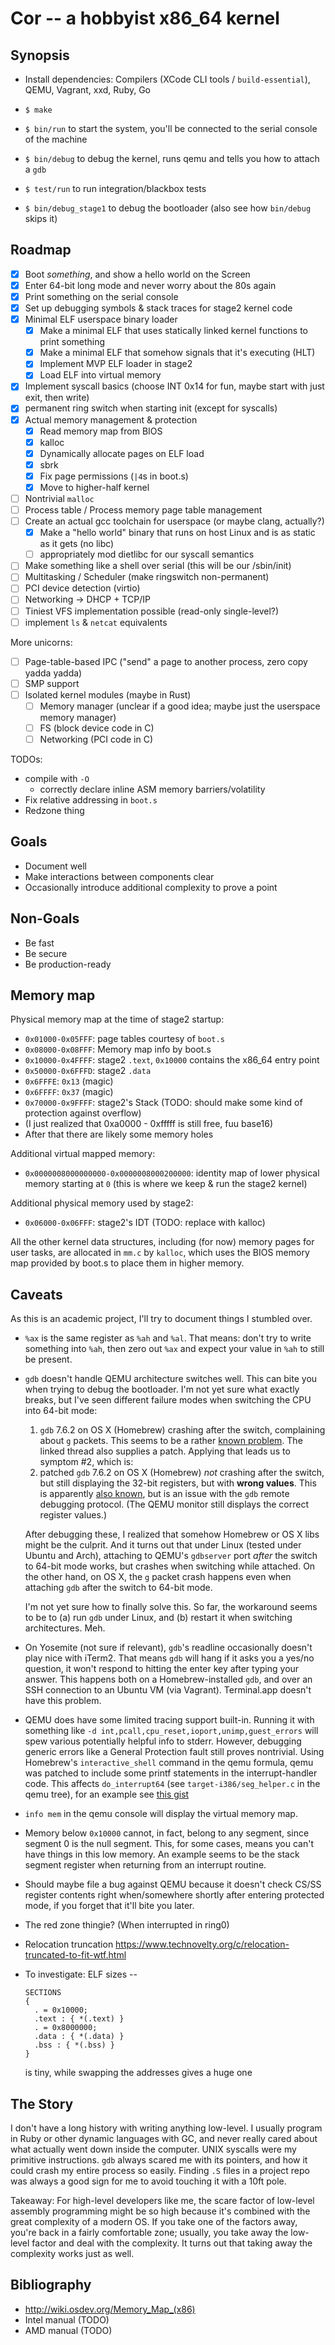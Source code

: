 Cor -- a hobbyist x86_64 kernel
==============================

Synopsis
--------
- Install dependencies: Compilers (XCode CLI tools / `build-essential`), QEMU, Vagrant, xxd, Ruby, Go
- `$ make`
- `$ bin/run` to start the system, you'll be connected to the serial console of the machine
- `$ bin/debug` to debug the kernel, runs qemu and tells you how to attach a `gdb`
- `$ test/run` to run integration/blackbox tests

- `$ bin/debug_stage1` to debug the bootloader (also see how `bin/debug` skips it)

Roadmap
-------
- [x] Boot *something*, and show a hello world on the Screen
- [x] Enter 64-bit long mode and never worry about the 80s again
- [x] Print something on the serial console
- [x] Set up debugging symbols & stack traces for stage2 kernel code
- [x] Minimal ELF userspace binary loader
  - [x] Make a minimal ELF that uses statically linked kernel functions to print something
  - [x] Make a minimal ELF that somehow signals that it's executing (HLT)
  - [x] Implement MVP ELF loader in stage2
  - [x] Load ELF into virtual memory
- [x] Implement syscall basics (choose INT 0x14 for fun, maybe start with just exit, then write)
- [x] permanent ring switch when starting init (except for syscalls)
- [x] Actual memory management & protection
  - [x] Read memory map from BIOS
  - [x] kalloc
  - [x] Dynamically allocate pages on ELF load
  - [x] sbrk
  - [x] Fix page permissions (`|4`s in boot.s)
  - [x] Move to higher-half kernel
- [ ] Nontrivial `malloc`
- [ ] Process table / Process memory page table management
- [ ] Create an actual gcc toolchain for userspace (or maybe clang, actually?)
  - [x] Make a "hello world" binary that runs on host Linux and is as static as it gets (no libc)
  - [ ] appropriately mod dietlibc for our syscall semantics
- [ ] Make something like a shell over serial (this will be our /sbin/init)
- [ ] Multitasking / Scheduler (make ringswitch non-permanent)
- [ ] PCI device detection (virtio)
- [ ] Networking -> DHCP + TCP/IP
- [ ] Tiniest VFS implementation possible (read-only single-level?)
- [ ] implement `ls` & `netcat` equivalents

More unicorns:

- [ ] Page-table-based IPC ("send" a page to another process, zero copy yadda yadda)
- [ ] SMP support
- [ ] Isolated kernel modules (maybe in Rust)
  - [ ] Memory manager (unclear if a good idea; maybe just the userspace memory manager)
  - [ ] FS (block device code in C)
  - [ ] Networking (PCI code in C)

TODOs:

- compile with `-O`
  - correctly declare inline ASM memory barriers/volatility
- Fix relative addressing in `boot.s`
- Redzone thing


Goals
-----
- Document well
- Make interactions between components clear
- Occasionally introduce additional complexity to prove a point

Non-Goals
---------
- Be fast
- Be secure
- Be production-ready

Memory map
----------
Physical memory map at the time of stage2 startup:

- `0x01000-0x05FFF`: page tables courtesy of `boot.s`
- `0x08000-0x08FFF`: Memory map info by boot.s
- `0x10000-0x4FFFF`: stage2 `.text`, `0x10000` contains the x86_64 entry point
- `0x50000-0x6FFFD`: stage2 `.data`
- `0x6FFFE`: `0x13` (magic)
- `0x6FFFF`: `0x37` (magic)
- `0x70000-0x9FFFF`: stage2's Stack (TODO: should make some kind of protection against overflow)
- (I just realized that 0xa0000 - 0xfffff is still free, fuu base16)
- After that there are likely some memory holes

Additional virtual mapped memory:
- `0x0000008000000000-0x0000008000200000`: identity map of lower physical memory starting at `0`
  (this is where we keep & run the stage2 kernel)

Additional physical memory used by stage2:
- `0x06000-0x06FFF`: stage2's IDT (TODO: replace with kalloc)

All the other kernel data structures, including (for now) memory pages for user tasks,
are allocated in `mm.c` by `kalloc`, which uses the BIOS memory map provided by boot.s to place
them in higher memory.

Caveats
-------
As this is an academic project, I'll try to document things I stumbled over.

- `%ax` is the same register as `%ah` and `%al`. That means: don't try to write something into `%ah`, then zero out `%ax` and expect your value in `%ah` to still be present.

- `gdb` doesn't handle QEMU architecture switches well. This can bite you when trying to debug the bootloader. I'm not yet sure what exactly breaks, but I've seen different failure modes when switching the CPU into 64-bit mode:
  1. `gdb` 7.6.2 on OS X (Homebrew) crashing after the switch, complaining about `g` packets. This seems to be a rather [known problem](http://www.cygwin.com/ml/gdb-patches/2012-03/msg00116.html). The linked thread also supplies a patch. Applying that leads us to symptom #2, which is:
  2. patched `gdb` 7.6.2 on OS X (Homebrew) *not* crashing after the switch, but still displaying the 32-bit registers, but with **wrong values**. This is apparently [also known](http://sourceware-org.1504.n7.nabble.com/Switching-architectures-from-a-remote-target-td111541.html), but is an issue with the `gdb` remote debugging protocol. (The QEMU monitor still displays the correct register values.)

  After debugging these, I realized that somehow Homebrew or OS X libs might be the culprit. And it turns out that under Linux (tested under Ubuntu and Arch), attaching to QEMU's `gdbserver` port *after* the switch to 64-bit mode works, but crashes when switching while attached. On the other hand, on OS X, the `g` packet crash happens even when attaching `gdb` after the switch to 64-bit mode.

  I'm not yet sure how to finally solve this. So far, the workaround seems to be to (a) run `gdb` under Linux, and (b) restart it when switching architectures. Meh.

- On Yosemite (not sure if relevant), `gdb`'s readline occasionally doesn't play nice with iTerm2. That means `gdb` will hang if it asks you a yes/no question, it won't respond to hitting the enter key after typing your answer. This happens both on a Homebrew-installed `gdb`, and over an SSH connection to an Ubuntu VM (via Vagrant). Terminal.app doesn't have this problem.

- QEMU does have some limited tracing support built-in. Running it with something like `-d int,pcall,cpu_reset,ioport,unimp,guest_errors` will spew various potentially helpful info to stderr. However, debugging generic errors like a General Protection fault still proves nontrivial. Using Homebrew's `interactive_shell` command in the qemu formula, qemu was patched to include some printf statements in the interrupt-handler code. This affects `do_interrupt64` (see `target-i386/seg_helper.c` in the qemu tree), for an example see [this gist](https://gist.github.com/315a19081f825583acf7)

- `info mem` in the qemu console will display the virtual memory map.

- Memory below `0x10000` cannot, in fact, belong to any segment, since segment 0 is the null segment. This, for some cases, means you can't have things in this low memory. An example seems to be the stack segment register when returning from an interrupt routine.

- Should maybe file a bug against QEMU because it doesn't check CS/SS register contents right when/somewhere shortly after entering protected mode, if you forget that it'll bite you later.

- The red zone thingie? (When interrupted in ring0)

- Relocation truncation https://www.technovelty.org/c/relocation-truncated-to-fit-wtf.html

- To investigate: ELF sizes --

      SECTIONS
      {
        . = 0x10000;
        .text : { *(.text) }
        . = 0x8000000;
        .data : { *(.data) }
        .bss : { *(.bss) }
      }

  is tiny, while swapping the addresses gives a huge one



The Story
---------
I don't have a long history with writing anything low-level. I usually program in Ruby or other dynamic languages with GC, and never really cared about what actually went down inside the computer. UNIX syscalls were my primitive instructions. `gdb` always scared me with its pointers, and how it could crash my entire process so easily. Finding `.S` files in a project repo was always a good sign for me to avoid touching it with a 10ft pole.

Takeaway: For high-level developers like me, the scare factor of low-level assembly programming might be so high because it's combined with the great complexity of a modern OS. If you take one of the factors away, you're back in a fairly comfortable zone; usually, you take away the low-level factor and deal with the complexity. It turns out that taking away the complexity works just as well.


Bibliography
------------
- http://wiki.osdev.org/Memory_Map_(x86)
- Intel manual (TODO)
- AMD manual (TODO)
